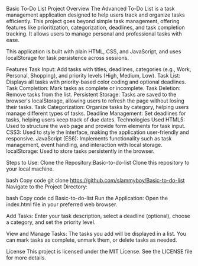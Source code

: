 Basic To-Do List
Project Overview
The Advanced To-Do List is a task management application designed to help users track and organize tasks efficiently. This project goes beyond simple task management, offering features like prioritization, categorization, deadlines, and task completion tracking. It allows users to manage personal and professional tasks with ease.

This application is built with plain HTML, CSS, and JavaScript, and uses localStorage for task persistence across sessions.

Features
Task Input: Add tasks with titles, deadlines, categories (e.g., Work, Personal, Shopping), and priority levels (High, Medium, Low).
Task List: Displays all tasks with priority-based color coding and optional deadlines.
Task Completion: Mark tasks as complete or incomplete.
Task Deletion: Remove tasks from the list.
Persistent Storage: Tasks are saved to the browser's localStorage, allowing users to refresh the page without losing their tasks.
Task Categorization: Organize tasks by category, helping users manage different types of tasks.
Deadline Management: Set deadlines for tasks, helping users keep track of due dates.
Technologies Used
HTML5: Used to structure the web page and provide form elements for task input.
CSS3: Used to style the interface, making the application user-friendly and responsive.
JavaScript (ES6): Implements functionality such as task management, event handling, and interaction with local storage.
localStorage: Used to store tasks persistently in the browser.

Steps to Use:
Clone the Repository:Basic-to-do-list 
Clone this repository to your local machine.

bash
Copy code
git clone https://github.com/slammyboy/Basic-to-do-list
Navigate to the Project Directory:

bash
Copy code
cd Basic-to-do-list
Run the Application:
Open the index.html file in your preferred web browser.

Add Tasks:
Enter your task description, select a deadline (optional), choose a category, and set the priority level.

View and Manage Tasks:
The tasks you add will be displayed in a list. You can mark tasks as complete, unmark them, or delete tasks as needed.

License
This project is licensed under the MIT License. See the LICENSE file for more details.
